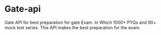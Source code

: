 # Gate-api
Gate API for best preparation for gate Exam. In Which 1000+ PYQs and 90+ mock test series. This API makes the best preparation for the exam.
